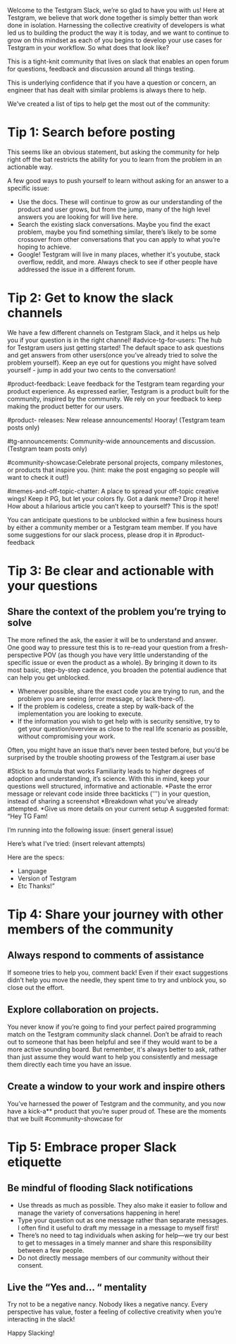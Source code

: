 Welcome to the Testgram Slack, we’re so glad to have you with us! Here at Testgram, we believe that work done together is simply better than work done in isolation. Harnessing the collective creativity of developers is what led us to building the product the way it is today, and we want to continue to grow on this mindset as each of you begins to develop your use cases for Testgram in your workflow.
So what does that look like?

This is a tight-knit community that lives on slack that enables an open forum for questions, feedback and discussion around all things testing.

This is underlying confidence that if you have a question or concern, an engineer that has dealt with similar problems is always there to help.

We’ve created a list of tips to help get the most out of the community:

# Tip 1: Search before posting

This seems like an obvious statement, but asking the community for help right off the bat restricts the ability for you to learn from the problem in an actionable way.

A few good ways to push yourself to learn without asking for an answer to a specific issue:

* Use the docs. These will continue to grow as our understanding of the product and user grows, but from the jump, many of the high level answers you are looking for will live here.
* Search the existing slack conversations. Maybe you find the exact problem, maybe you find something similar, there’s likely to be some crossover from other conversations that you can apply to what you’re hoping to achieve.
* Google! Testgram will live in many places, whether it's youtube, stack overflow, reddit, and more. Always check to see if other people have addressed the issue in a different forum.


# Tip 2: Get to know the slack channels
We have a few different channels on Testgram Slack, and it helps us help you if your question is in the right channel!
#advice-tg-for-users: The hub for Testgram users just getting started! The default space to ask questions and get answers from other users(once you’ve already tried to solve the problem yourself). Keep an eye out for questions you might have solved yourself - jump in add your two cents to the conversation!

#product-feedback: Leave feedback for the Testgram team regarding your product experience.  As expressed earlier, Testgram is a product built for the community, inspired by the community. We rely on your feedback to keep making the product better for our users.

#product- releases: New release announcements! Hooray! (Testgram team posts only)

#tg-announcements: Community-wide announcements and discussion.  (Testgram team posts only)

#community-showcase:Celebrate personal projects, company milestones, or products that inspire you. (hint: make the post engaging so people will want to check it out!)

#memes-and-off-topic-chatter: A place to spread your off-topic creative wings! Keep it PG, but let your colors fly. Got a dank meme? Drop it here! How about a hilarious article you can’t keep to yourself? This is the spot!

You can anticipate questions to be unblocked within a few business hours by either a community member or a Testgram team member. If you have some suggestions for our slack process, please drop it in #product-feedback

# Tip 3: Be clear and actionable with your questions
## Share the context of the problem you’re trying to solve

The more refined the ask, the easier it will be to understand and answer. One good way to pressure test this is to re-read your question from a fresh-perspective POV (as though you have very little understanding of the specific issue or even the product as a whole). By bringing it down to its most basic, step-by-step cadence, you broaden the potential audience that can help you get unblocked.

* Whenever possible, share the exact code you are trying to run, and the problem you are seeing (error message, or lack there-of).
* If the problem is codeless, create a step by walk-back of the implementation you are looking to execute.
* If the information you wish to get help with is security sensitive, try to get your question/overview as close to the real life scenario as possible, without compromising your work.

Often, you might have an issue that’s never been tested before, but you’d be surprised by the trouble shooting prowess of the Testgram.ai user base

#Stick to a formula that works
Familiarity leads to higher degrees of adoption and understanding, it’s science. With this in mind, keep your questions well structured, informative and actionable.
*Paste the error message or relevant code inside three backticks (''') in your question, instead of sharing a screenshot
*Breakdown what you’ve already attempted.
*Give us more details on your current setup
A suggested format:
“Hey TG Fam!

I’m running into the following issue:
(insert general issue)

Here’s what I’ve tried:
(insert relevant attempts)

Here are the specs:
* Language
* Version of Testgram
* Etc
Thanks!”

# Tip 4: Share your journey with other members of the community
## Always respond to comments of assistance
If someone tries to help you, comment back! Even if their exact suggestions didn’t help you move the needle, they spent time to try and unblock you, so close out the effort.

## Explore collaboration on projects.
You never know if you’re going to find your perfect paired programming match on the Testgram community slack channel. Don’t be afraid to reach out to someone that has been helpful and see if they would want to be a more active sounding board. But remember, it's always better to ask, rather than just assume they would want to help you consistently and message them directly each time you have an issue.

## Create a window to your work and inspire others
You’ve harnessed the power of Testgram and the community, and you now have a kick-a** product that you’re super proud of. These are the moments that we built #community-showcase for

# Tip 5: Embrace proper Slack etiquette
## Be mindful of flooding Slack notifications
* Use threads as much as possible. They also make it easier to follow and manage the variety of conversations happening in here!
* Type your question out as one message rather than separate messages. I often find it useful to draft my message in a message to myself first!
* There’s no need to tag individuals when asking for help—we try our best to get to messages in a timely manner and share this responsibility between a few people.
* Do not directly message members of our community without their consent.
## Live the “Yes and… “ mentality

Try not to be a negative nancy. Nobody likes a negative nancy. Every perspective has value, foster a feeling of collective creativity when you’re interacting in the slack!

Happy Slacking!
